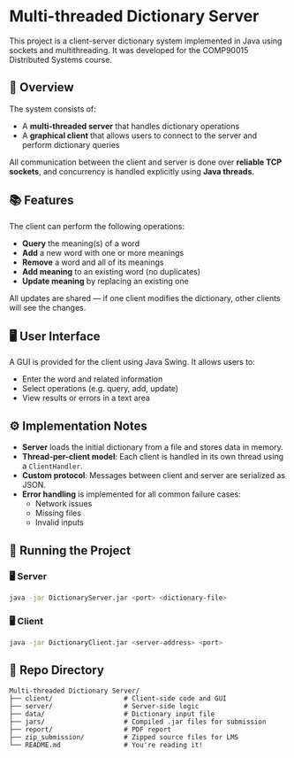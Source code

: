 # Multi-threaded Dictionary Server

This project is a client-server dictionary system implemented in Java using sockets and multithreading. It was developed for the COMP90015 Distributed Systems course.

## 🔧 Overview

The system consists of:
- A **multi-threaded server** that handles dictionary operations
- A **graphical client** that allows users to connect to the server and perform dictionary queries

All communication between the client and server is done over **reliable TCP sockets**, and concurrency is handled explicitly using **Java threads**.

## 📚 Features

The client can perform the following operations:
- **Query** the meaning(s) of a word
- **Add** a new word with one or more meanings
- **Remove** a word and all of its meanings
- **Add meaning** to an existing word (no duplicates)
- **Update meaning** by replacing an existing one

All updates are shared — if one client modifies the dictionary, other clients will see the changes.

## 🖥️ User Interface

A GUI is provided for the client using Java Swing. It allows users to:
- Enter the word and related information
- Select operations (e.g. query, add, update)
- View results or errors in a text area

## ⚙️ Implementation Notes

- **Server** loads the initial dictionary from a file and stores data in memory.
- **Thread-per-client model**: Each client is handled in its own thread using a `ClientHandler`.
- **Custom protocol**: Messages between client and server are serialized as JSON.
- **Error handling** is implemented for all common failure cases:
  - Network issues
  - Missing files
  - Invalid inputs

## 🚀 Running the Project

### 🖥️ Server
```bash
java -jar DictionaryServer.jar <port> <dictionary-file>
```

### 🖥️ Client
```bash
java -jar DictionaryClient.jar <server-address> <port>
```

## 📁 Repo Directory
```
Multi-threaded Dictionary Server/
├── client/                  # Client-side code and GUI
├── server/                  # Server-side logic
├── data/                    # Dictionary input file
├── jars/                    # Compiled .jar files for submission
├── report/                  # PDF report
├── zip_submission/          # Zipped source files for LMS
└── README.md                # You're reading it!
